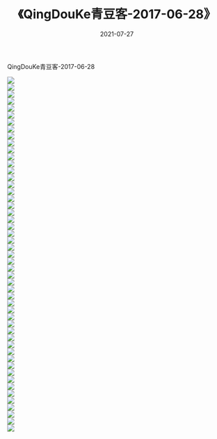 ﻿---
layout: post
title:  《QingDouKe青豆客-2017-06-28》
date:   2021-07-27
img: http://img.660000.xyz/Sharelink/网络美图/2021/QingDouKe青豆客-2017-06-28/000.jpg
categories: [美女, 清纯, 唯美]
---

QingDouKe青豆客-2017-06-28

  ![](http://img.660000.xyz/Sharelink/网络美图/2021/QingDouKe青豆客-2017-06-28/001.jpg) <br> ![](http://img.660000.xyz/Sharelink/网络美图/2021/QingDouKe青豆客-2017-06-28/002.jpg) <br> ![](http://img.660000.xyz/Sharelink/网络美图/2021/QingDouKe青豆客-2017-06-28/003.jpg) <br> ![](http://img.660000.xyz/Sharelink/网络美图/2021/QingDouKe青豆客-2017-06-28/004.jpg) <br> ![](http://img.660000.xyz/Sharelink/网络美图/2021/QingDouKe青豆客-2017-06-28/005.jpg) <br> ![](http://img.660000.xyz/Sharelink/网络美图/2021/QingDouKe青豆客-2017-06-28/006.jpg) <br> ![](http://img.660000.xyz/Sharelink/网络美图/2021/QingDouKe青豆客-2017-06-28/007.jpg) <br> ![](http://img.660000.xyz/Sharelink/网络美图/2021/QingDouKe青豆客-2017-06-28/008.jpg) <br> ![](http://img.660000.xyz/Sharelink/网络美图/2021/QingDouKe青豆客-2017-06-28/009.jpg) <br> ![](http://img.660000.xyz/Sharelink/网络美图/2021/QingDouKe青豆客-2017-06-28/010.jpg) <br> ![](http://img.660000.xyz/Sharelink/网络美图/2021/QingDouKe青豆客-2017-06-28/011.jpg) <br> ![](http://img.660000.xyz/Sharelink/网络美图/2021/QingDouKe青豆客-2017-06-28/012.jpg) <br> ![](http://img.660000.xyz/Sharelink/网络美图/2021/QingDouKe青豆客-2017-06-28/013.jpg) <br> ![](http://img.660000.xyz/Sharelink/网络美图/2021/QingDouKe青豆客-2017-06-28/014.jpg) <br> ![](http://img.660000.xyz/Sharelink/网络美图/2021/QingDouKe青豆客-2017-06-28/015.jpg) <br> ![](http://img.660000.xyz/Sharelink/网络美图/2021/QingDouKe青豆客-2017-06-28/016.jpg) <br> ![](http://img.660000.xyz/Sharelink/网络美图/2021/QingDouKe青豆客-2017-06-28/017.jpg) <br> ![](http://img.660000.xyz/Sharelink/网络美图/2021/QingDouKe青豆客-2017-06-28/018.jpg) <br> ![](http://img.660000.xyz/Sharelink/网络美图/2021/QingDouKe青豆客-2017-06-28/019.jpg) <br> ![](http://img.660000.xyz/Sharelink/网络美图/2021/QingDouKe青豆客-2017-06-28/020.jpg) <br> ![](http://img.660000.xyz/Sharelink/网络美图/2021/QingDouKe青豆客-2017-06-28/021.jpg) <br> ![](http://img.660000.xyz/Sharelink/网络美图/2021/QingDouKe青豆客-2017-06-28/022.jpg) <br> ![](http://img.660000.xyz/Sharelink/网络美图/2021/QingDouKe青豆客-2017-06-28/023.jpg) <br> ![](http://img.660000.xyz/Sharelink/网络美图/2021/QingDouKe青豆客-2017-06-28/024.jpg) <br> ![](http://img.660000.xyz/Sharelink/网络美图/2021/QingDouKe青豆客-2017-06-28/025.jpg) <br> ![](http://img.660000.xyz/Sharelink/网络美图/2021/QingDouKe青豆客-2017-06-28/026.jpg) <br> ![](http://img.660000.xyz/Sharelink/网络美图/2021/QingDouKe青豆客-2017-06-28/027.jpg) <br> ![](http://img.660000.xyz/Sharelink/网络美图/2021/QingDouKe青豆客-2017-06-28/028.jpg) <br> ![](http://img.660000.xyz/Sharelink/网络美图/2021/QingDouKe青豆客-2017-06-28/029.jpg) <br> ![](http://img.660000.xyz/Sharelink/网络美图/2021/QingDouKe青豆客-2017-06-28/030.jpg) <br> ![](http://img.660000.xyz/Sharelink/网络美图/2021/QingDouKe青豆客-2017-06-28/031.jpg) <br> ![](http://img.660000.xyz/Sharelink/网络美图/2021/QingDouKe青豆客-2017-06-28/032.jpg) <br> ![](http://img.660000.xyz/Sharelink/网络美图/2021/QingDouKe青豆客-2017-06-28/033.jpg) <br> ![](http://img.660000.xyz/Sharelink/网络美图/2021/QingDouKe青豆客-2017-06-28/034.jpg) <br> ![](http://img.660000.xyz/Sharelink/网络美图/2021/QingDouKe青豆客-2017-06-28/035.jpg) <br> ![](http://img.660000.xyz/Sharelink/网络美图/2021/QingDouKe青豆客-2017-06-28/036.jpg) <br> ![](http://img.660000.xyz/Sharelink/网络美图/2021/QingDouKe青豆客-2017-06-28/037.jpg) <br> ![](http://img.660000.xyz/Sharelink/网络美图/2021/QingDouKe青豆客-2017-06-28/038.jpg) <br> ![](http://img.660000.xyz/Sharelink/网络美图/2021/QingDouKe青豆客-2017-06-28/039.jpg) <br> ![](http://img.660000.xyz/Sharelink/网络美图/2021/QingDouKe青豆客-2017-06-28/040.jpg) <br> ![](http://img.660000.xyz/Sharelink/网络美图/2021/QingDouKe青豆客-2017-06-28/041.jpg) <br> ![](http://img.660000.xyz/Sharelink/网络美图/2021/QingDouKe青豆客-2017-06-28/042.jpg) <br> ![](http://img.660000.xyz/Sharelink/网络美图/2021/QingDouKe青豆客-2017-06-28/043.jpg) <br> ![](http://img.660000.xyz/Sharelink/网络美图/2021/QingDouKe青豆客-2017-06-28/044.jpg) <br> ![](http://img.660000.xyz/Sharelink/网络美图/2021/QingDouKe青豆客-2017-06-28/045.jpg) <br> ![](http://img.660000.xyz/Sharelink/网络美图/2021/QingDouKe青豆客-2017-06-28/046.jpg) <br> ![](http://img.660000.xyz/Sharelink/网络美图/2021/QingDouKe青豆客-2017-06-28/047.jpg) <br> ![](http://img.660000.xyz/Sharelink/网络美图/2021/QingDouKe青豆客-2017-06-28/048.jpg) <br> ![](http://img.660000.xyz/Sharelink/网络美图/2021/QingDouKe青豆客-2017-06-28/049.jpg) <br> ![](http://img.660000.xyz/Sharelink/网络美图/2021/QingDouKe青豆客-2017-06-28/050.jpg) <br> ![](http://img.660000.xyz/Sharelink/网络美图/2021/QingDouKe青豆客-2017-06-28/051.jpg) <br>